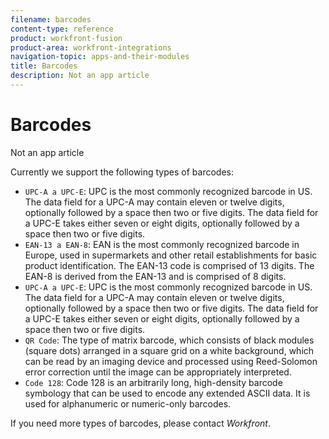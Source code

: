 ```yaml
---
filename: barcodes
content-type: reference
product: workfront-fusion
product-area: workfront-integrations
navigation-topic: apps-and-their-modules
title: Barcodes
description: Not an app article
---
```


# Barcodes

<!--
<p data-mc-conditions="QuicksilverOrClassic.Draft mode">Not an app article</p>
-->

Not an app article

Currently we support the following types of barcodes:

* `UPC-A a UPC-E`: UPC is the most commonly recognized barcode in US. The data field for a UPC-A may contain eleven or twelve digits, optionally followed by a space then two or five digits. The data field for a UPC-E takes either seven or eight digits, optionally followed by a space then two or five digits.
* `EAN-13 a EAN-8`: EAN is the most commonly recognized barcode in Europe, used in supermarkets and other retail establishments for basic product identification. The EAN-13 code is comprised of 13 digits. The EAN-8 is derived from the EAN-13 and is comprised of 8 digits.
* `UPC-A a UPC-E`: UPC is the most commonly recognized barcode in US. The data field for a UPC-A may contain eleven or twelve digits, optionally followed by a space then two or five digits. The data field for a UPC-E takes either seven or eight digits, optionally followed by a space then two or five digits.
* `QR Code`: The type of matrix barcode, which consists of black modules (square dots) arranged in a square grid on a white background, which can be read by an imaging device and processed using Reed-Solomon error correction until the image can be appropriately interpreted.
* `Code 128`: Code 128 is an arbitrarily long, high-density barcode symbology that can be used to encode any extended ASCII data. It is used for alphanumeric or numeric-only barcodes.

If you need more types of barcodes, please contact *Workfront*.
